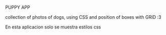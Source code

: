 PUPPY APP

collection of photos of dogs, using CSS and position of boxes with GRID :3 

En esta aplicacion solo se muestra estilos css 
